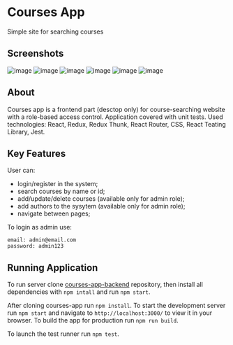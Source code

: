 # Courses App

Simple site for searching courses 

## Screenshots

![image](https://github.com/sukhanova1/courses-app/assets/102801240/1207563f-9cc0-4bb6-87b1-7011f6a0d7e7)
![image](https://github.com/sukhanova1/courses-app/assets/102801240/4f1e607a-fe4f-44aa-91f0-b7cdca2ae4db)
![image](https://github.com/sukhanova1/courses-app/assets/102801240/b8abe166-a81f-4562-bc37-4f16f26ed793)
![image](https://github.com/sukhanova1/courses-app/assets/102801240/6017105e-e144-466f-899e-30768faeaeff)
![image](https://github.com/sukhanova1/courses-app/assets/102801240/d595784f-605c-49d4-bc00-4b457fcdb3d1)
![image](https://github.com/sukhanova1/courses-app/assets/102801240/e73b4375-8575-4ff6-9342-a22f09a13b03)

## About

Courses app is a frontend part (desctop only) for course-searching website with a role-based access control. Application covered with unit tests. Used technologies: React, Redux, Redux Thunk, React Router, CSS, React Teating Library, Jest.

## Key Features

User can:

- login/register in the system;
- search courses by name or id;
- add/update/delete courses (available only for admin role);
- add authors to the sysytem (available only for admin role);
- navigate between pages;

To login as admin use: 
```shell
email: admin@email.com
password: admin123
```

## Running Application

To run server clone [courses-app-backend](https://github.com/sukhanova1/courses-app-backend) repository, then install all dependencies with `npm intall` and run `npm start`.

After cloning courses-app run `npm install`. To start the development server run `npm start` and navigate to `http://localhost:3000/` to view it in your browser. 
To build the app for production run `npm run build`.

To launch the test runner run `npm test`.
